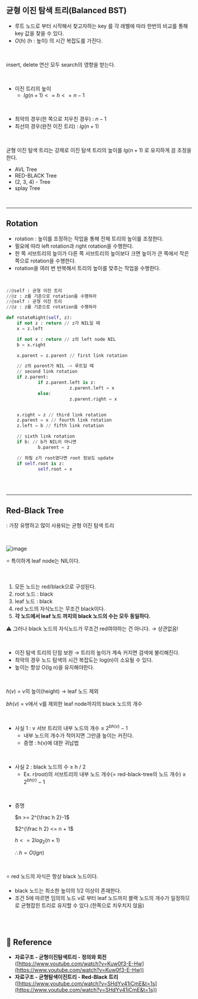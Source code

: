 ## 균형 이진 탐색 트리(Balanced BST)

- 루트 노드로 부터 시작해서 찾고자하는 key 를 각 레벨에 따라 한번의 비교를 통해 key 값을 찾을 수 있다.
- $O(h)$ (h : 높이) 의 시간 복잡도를 가진다.

<br>

insert, delete 연산 모두 search의 영향을 받는다.

<br>

- 이진 트리의 높이
  - $lg(n+1) <= h <= n - 1$

<br>

- 최악의 경우(한 쪽으로 치우친 경우) : $n-1$
- 최선의 경우(완전 이진 트리) : $lg(n+1)$

<br>

균형 이진 탐색 트리는 강제로 이진 탐색 트리의 높이를 $lg(n + 1)$ 로 유지하게 끔 조정을 한다.

- AVL Tree
- RED-BLACK Tree
- (2, 3, 4) - Tree
- splay Tree

<br>

---

## Rotation

- rotation : 높이를 조정하는 작업을 통해 전체 트리의 높이를 조정한다.
- 필요에 따라 left rotation과 right rotation을 수행한다.
- 한 쪽 서브트리의 높이가 다른 쪽 서브트리의 높이보다 크면 높이가 큰 쪽에서 작은 쪽으로 rotation을 수행한다.
- rotation을 여러 번 반복해서 트리의 높이를 맞추는 작업을 수행한다.

<br>

```python
//@self : 균형 이진 트리
//@z : z를 기준으로 rotation을 수행하라
//@self : 균형 이진 트리
//@z : z를 기준으로 rotation을 수행하라

def rotateRight(self, z):
	if not z : return // z가 NIL일 때
	x = z.left

	if not x : return // z의 left node NIL
	b = x.right

	x.parent = z.parent // first link rotation

	// z의 parent가 NIL -> 루트일 때
	// second link rotation
	if z.parent:
			if z.parent.left is z:
						z.parent.left = x
			else:
						z.parent.right = x


	x.right = z // third link rotation
	z.parent = x // fourth link rotation
	z.left = b // fifth link rotation

	// sixth link rotation
	if b: // b가 NIL이 아니면
			b.parent = z

	// 하필 z가 root였다면 root 정보도 update
	if self.root is z:
			self.root = x
```

<br>

<br>

---

## Red-Black Tree

: 가장 유명하고 많이 사용되는 균형 이진 탐색 트리

<br>

![image](https://user-images.githubusercontent.com/67156494/204576819-25a71f4a-5efb-4cf3-990c-36a3a9541003.png)


⭐ 특이하게 leaf node는 NIL이다.

<br>

1. 모든 노드는 red/black으로 구성된다.
2. root 노드 : black
3. leaf 노드 : black
4. red 노드의 자식노드는 무조건 black이다.
5. **각 노드에서 leaf 노드 까지의 black 노드의 수는 모두 동일하다.**

⚠️ 그러나 black 노드의 자식노드가 무조건 red여야하는 건 아니다. → 상관없음!

<br>

- 이진 탐색 트리의 단점 보완 → 트리의 높이가 계속 커지면 검색에 불리해진다.
- 최악의 경우 노드 탐색의 시간 복잡도는 log(n)이 소요될 수 있다.
- 높이는 항상 O(lg n)을 유지해야한다.

<br>

$h(v)$ = v의 높이(height) → leaf 노드 제외

$bh(v)$ = v에서 v를 제외한 leaf node까지의 black 노드의 개수

<br>

- 사실 1 : v 서브 트리의 내부 노드의 개수 ≥ $2^{bh(v)} - 1$
  - 내부 노드의 개수가 적어지면 그만큼 높이는 커진다.
  - 증명 : h(v)에 대한 귀납법

<br>

- 사실 2 : black 노드의 수 ≥ h / 2
  - Ex. r(root)의 서브트리의 내부 노드 개수(= red-black-tree의 노드 개수) ≥ $2^{bh(r)} -1$

<br>

- 증명

  $n >= 2^{\frac h 2}-1$

  $2^{\frac h 2} <= n + 1$

  $h <= 2log_2(n+1)$

  $\therefore h = O(lg n)$

<br>

⭐ red 노드의 자식은 항상 black 노드이다.

- black 노드는 최소한 높이의 1/2 이상이 존재한다.
- 조건 5에 따르면 임의의 노드 v로 부터 leaf 노드까지 블랙 노드의 개수가 일정하므로 균형잡힌 트리로 유지할 수 있다.(한쪽으로 치우치지 않음)

<br>

<br>

## 🔗 Reference

- ****자료구조 - 균형이진탐색트리 - 정의와 회전****
	([https://www.youtube.com/watch?v=Kuw0f3-E-Hw](https://www.youtube.com/watch?v=Kuw0f3-E-Hw))
- ****자료구조 - 균형탐색이진트리 - Red-Black 트리****
	([https://www.youtube.com/watch?v=SHdYv41iCmE&t=1s](https://www.youtube.com/watch?v=SHdYv41iCmE&t=1s))

<br>

<br>

